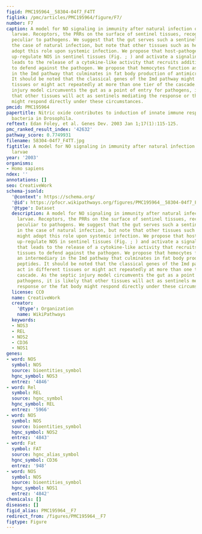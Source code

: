 ```yaml
---
figid: PMC195964__58304-04f7_F4TT
figlink: /pmc/articles/PMC195964/figure/F7/
number: F7
caption: A model for NO signaling in immunity after natural infection of Drosophila
  larvae. Receptors, the PRRs on the surface of sentinel tissues, recognize molecules
  peculiar to pathogens. We suggest that the gut serves such a sentinel function in
  the case of natural infection, but note that other tissues such as hemocytes might
  adopt this role upon systemic infection. We propose that host-pathogen interactions
  up-regulate NOS in sentinel tissues (Fig. ; ) and activate a signaling cascade that
  leads to the release of a cytokine-like activity that recruits additional tissues
  to defend against the pathogen. We propose that hemocytes function as an intermediary
  in the Imd pathway that culminates in fat body production of antimicrobial peptides.
  It should be noted that the classical genes of the Imd pathway might act in different
  tissues or might act repeatedly at more than one tier of the cascade. As the septic
  injury model circumvents the gut as a point of entry for pathogens, it is likely
  that other tissues will act as sentinels mediating the response or the fat body
  might respond directly under these circumstances.
pmcid: PMC195964
papertitle: Nitric oxide contributes to induction of innate immune responses to gram-negative
  bacteria in Drosophila.
reftext: Edan Foley, et al. Genes Dev. 2003 Jan 1;17(1):115-125.
pmc_ranked_result_index: '42632'
pathway_score: 0.7749931
filename: 58304-04f7_F4TT.jpg
figtitle: A model for NO signaling in immunity after natural infection of Drosophila
  larvae
year: '2003'
organisms:
- Homo sapiens
ndex: ''
annotations: []
seo: CreativeWork
schema-jsonld:
  '@context': https://schema.org/
  '@id': https://pfocr.wikipathways.org/figures/PMC195964__58304-04f7_F4TT.html
  '@type': Dataset
  description: A model for NO signaling in immunity after natural infection of Drosophila
    larvae. Receptors, the PRRs on the surface of sentinel tissues, recognize molecules
    peculiar to pathogens. We suggest that the gut serves such a sentinel function
    in the case of natural infection, but note that other tissues such as hemocytes
    might adopt this role upon systemic infection. We propose that host-pathogen interactions
    up-regulate NOS in sentinel tissues (Fig. ; ) and activate a signaling cascade
    that leads to the release of a cytokine-like activity that recruits additional
    tissues to defend against the pathogen. We propose that hemocytes function as
    an intermediary in the Imd pathway that culminates in fat body production of antimicrobial
    peptides. It should be noted that the classical genes of the Imd pathway might
    act in different tissues or might act repeatedly at more than one tier of the
    cascade. As the septic injury model circumvents the gut as a point of entry for
    pathogens, it is likely that other tissues will act as sentinels mediating the
    response or the fat body might respond directly under these circumstances.
  license: CC0
  name: CreativeWork
  creator:
    '@type': Organization
    name: WikiPathways
  keywords:
  - NOS3
  - REL
  - NOS2
  - CD36
  - NOS1
genes:
- word: NOS
  symbol: NOS
  source: bioentities_symbol
  hgnc_symbol: NOS3
  entrez: '4846'
- word: Rel
  symbol: REL
  source: hgnc_symbol
  hgnc_symbol: REL
  entrez: '5966'
- word: NOS
  symbol: NOS
  source: bioentities_symbol
  hgnc_symbol: NOS2
  entrez: '4843'
- word: Fat
  symbol: FAT
  source: hgnc_alias_symbol
  hgnc_symbol: CD36
  entrez: '948'
- word: NOS
  symbol: NOS
  source: bioentities_symbol
  hgnc_symbol: NOS1
  entrez: '4842'
chemicals: []
diseases: []
figid_alias: PMC195964__F7
redirect_from: /figures/PMC195964__F7
figtype: Figure
---
```

